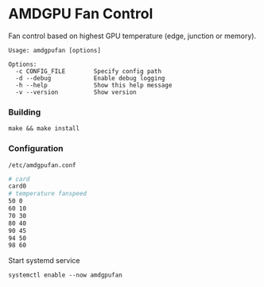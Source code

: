 # AMDGPU Fan Control

Fan control based on highest GPU temperature (edge, junction or memory).

    Usage: amdgpufan [options]

    Options:
      -c CONFIG_FILE        Specify config path
      -d --debug            Enable debug logging
      -h --help             Show this help message
      -v --version          Show version


### Building

    make && make install

### Configuration

`/etc/amdgpufan.conf`

```sh
# card
card0
# temperature fanspeed
50 0
60 10
70 30
80 40
90 45
94 50
98 60
```

Start systemd service

    systemctl enable --now amdgpufan

